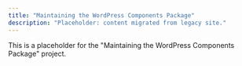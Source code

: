 ```yaml
---
title: "Maintaining the WordPress Components Package"
description: "Placeholder: content migrated from legacy site."
---
```


<!-- TODO: Add full project writeup and assets -->

This is a placeholder for the "Maintaining the WordPress Components Package" project.
